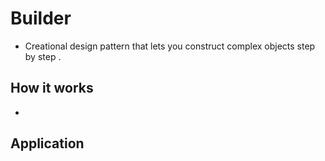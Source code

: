 # Builder

- Creational design pattern that lets you construct complex objects step by step .

## How it works

- 


## Application



